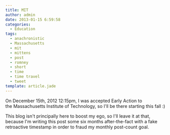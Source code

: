 ```yaml
---
title: MIT
author: admin
date: 2013-01-15 6:59:58
categories:
  - Education
tags: 
  - anachronistic
  - Massachusetts
  - mit
  - mittens
  - post
  - romney
  - short
  - time
  - time travel
  - tweet
template: article.jade
---
```


On December 15th, 2012 12:15pm, I was accepted Early Action to the Massachusetts Institute of Technology, so I'll be there starting this fall :)

This blog isn't principally here to boost my ego, so I'll leave it at that, because I'm writing this post some six months after-the-fact with a fake retroactive timestamp in order to fraud my monthly post-count goal.
